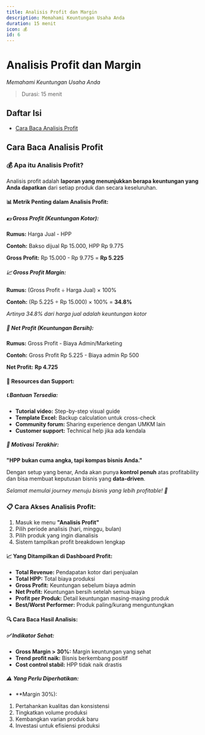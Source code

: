 ```yaml
---
title: Analisis Profit dan Margin
description: Memahami Keuntungan Usaha Anda
duration: 15 menit
icon: 💰
id: 6
---
```

# Analisis Profit dan Margin

_Memahami Keuntungan Usaha Anda_

> Durasi: 15 menit

## Daftar Isi
- [Cara Baca Analisis Profit](#cara-baca-analisis-profit)


## Cara Baca Analisis Profit
### 💰 Apa itu Analisis Profit?

            

Analisis profit adalah **laporan yang menunjukkan berapa keuntungan yang Anda dapatkan** dari setiap produk dan secara keseluruhan.

            
              
#### 📊 Metrik Penting dalam Analisis Profit:

              
              
                
##### 💵 Gross Profit (Keuntungan Kotor):

                

**Rumus:** Harga Jual - HPP

                
                  

**Contoh:** Bakso dijual Rp 15.000, HPP Rp 9.775

                  

**Gross Profit:** Rp 15.000 - Rp 9.775 = **Rp 5.225**

                
              

              
                
##### 📈 Gross Profit Margin:

                

**Rumus:** (Gross Profit ÷ Harga Jual) × 100%

                
                  

**Contoh:** (Rp 5.225 ÷ Rp 15.000) × 100% = **34.8%**

                  

*Artinya 34.8% dari harga jual adalah keuntungan kotor*

                
              

              
                
##### 💸 Net Profit (Keuntungan Bersih):

                

**Rumus:** Gross Profit - Biaya Admin/Marketing

                
                  

**Contoh:** Gross Profit Rp 5.225 - Biaya admin Rp 500

                  

**Net Profit:** **Rp 4.725**

                
              
            

            
              
#### 🤝 Resources dan Support:

              
              
                
##### 📞 Bantuan Tersedia:

                
- **Tutorial video:** Step-by-step visual guide
- **Template Excel:** Backup calculation untuk cross-check
- **Community forum:** Sharing experience dengan UMKM lain
- **Customer support:** Technical help jika ada kendala

              

              
                
##### 💪 Motivasi Terakhir:

                

**"HPP bukan cuma angka, tapi kompas bisnis Anda."**

                

Dengan setup yang benar, Anda akan punya **kontrol penuh** atas profitability dan bisa membuat keputusan bisnis yang **data-driven**.

                

*Selamat memulai journey menuju bisnis yang lebih profitable! 🚀*

              
            

            
### 📋 Cara Akses Analisis Profit:

            
1. Masuk ke menu **"Analisis Profit"**
2. Pilih periode analisis (hari, minggu, bulan)
3. Pilih produk yang ingin dianalisis
4. Sistem tampilkan profit breakdown lengkap

            
              
#### 📈 Yang Ditampilkan di Dashboard Profit:

              
- **Total Revenue:** Pendapatan kotor dari penjualan
- **Total HPP:** Total biaya produksi
- **Gross Profit:** Keuntungan sebelum biaya admin
- **Net Profit:** Keuntungan bersih setelah semua biaya
- **Profit per Produk:** Detail keuntungan masing-masing produk
- **Best/Worst Performer:** Produk paling/kurang menguntungkan

            

            
              
#### 🔍 Cara Baca Hasil Analisis:

              
              
                
##### ✅ Indikator Sehat:

                
- **Gross Margin > 30%:** Margin keuntungan yang sehat
- **Trend profit naik:** Bisnis berkembang positif
- **Cost control stabil:** HPP tidak naik drastis

              

              
                
##### ⚠️ Yang Perlu Diperhatikan:

                
- **Margin  30%):

                
1. Pertahankan kualitas dan konsistensi
2. Tingkatkan volume produksi
3. Kembangkan varian produk baru
4. Investasi untuk efisiensi produksi
